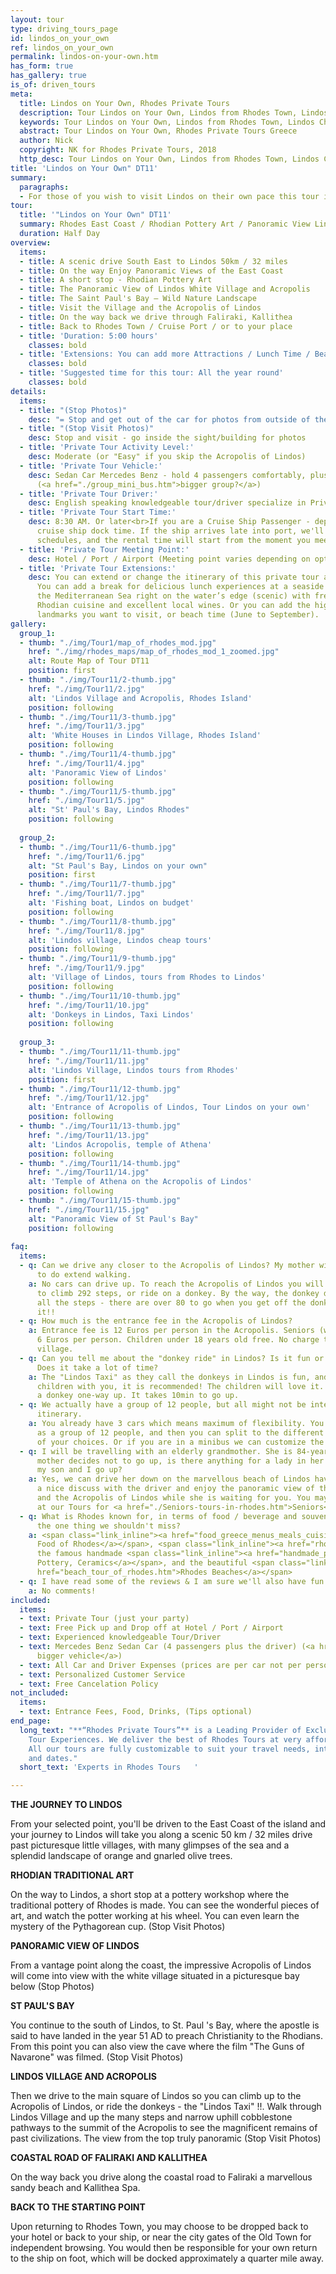 ```yaml
---
layout: tour
type: driving_tours_page
id: lindos_on_your_own
ref: lindos_on_your_own
permalink: lindos-on-your-own.htm
has_form: true
has_gallery: true
is_of: driven_tours
meta:
  title: Lindos on Your Own, Rhodes Private Tours
  description: Tour Lindos on Your Own, Lindos from Rhodes Town, Lindos Cheap Tours, Lindos on a budget, Rhodes Private Tours Greece
  keywords: Tour Lindos on Your Own, Lindos from Rhodes Town, Lindos Cheap Tours, Lindos on a budget, Rhodes Private Tours Greece
  abstract: Tour Lindos on Your Own, Rhodes Private Tours Greece
  author: Nick
  copyright: NK for Rhodes Private Tours, 2018
  http_desc: Tour Lindos on Your Own, Lindos from Rhodes Town, Lindos Cheap Tours, Lindos on a budget, Rhodes Private Tours Greece
title: 'Lindos on Your Own" DT11'
summary:
  paragraphs:
  - For those of you wish to visit Lindos on their own pace this tour is perfect. This private tour combines fabulous scenery with plenty of time (3:00 hours) in Lindos. You’ll get to see the best of Rhodes’ destination and you can choose to do whatever you like without clashing with other tour groups or getting sidetracked. Enjoy what you want to!!
tour:
  title: '"Lindos on Your Own" DT11'
  summary: Rhodes East Coast / Rhodian Pottery Art / Panoramic View Lindos Beach, Village, Acropolis / St Pauls Bay / Visit Village and Acropolis
  duration: Half Day
overview:
  items:
  - title: A scenic drive South East to Lindos 50km / 32 miles
  - title: On the way Enjoy Panoramic Views of the East Coast
  - title: A short stop - Rhodian Pottery Art
  - title: The Panoramic View of Lindos White Village and Acropolis
  - title: The Saint Paul's Bay – Wild Nature Landscape
  - title: Visit the Village and the Acropolis of Lindos
  - title: On the way back we drive through Faliraki, Kallithea
  - title: Back to Rhodes Town / Cruise Port / or to your place
  - title: 'Duration: 5:00 hours'
    classes: bold
  - title: 'Extensions: You can add more Attractions / Lunch Time / Beach Time'
    classes: bold
  - title: 'Suggested time for this tour: All the year round'
    classes: bold
details:
  items:
  - title: "(Stop Photos)"
    desc: "= Stop and get out of the car for photos from outside of the Sight/building"
  - title: "(Stop Visit Photos)"
    desc: Stop and visit - go inside the sight/building for photos
  - title: 'Private Tour Activity Level:'
    desc: Moderate (or "Easy" if you skip the Acropolis of Lindos)
  - title: 'Private Tour Vehicle:'
    desc: Sedan Car Mercedes Benz - hold 4 passengers comfortably, plus the driver
      (<a href="./group_mini_bus.htm">bigger group?</a>)
  - title: 'Private Tour Driver:'
    desc: English speaking knowledgeable tour/driver specialize in Private Tours
  - title: 'Private Tour Start Time:'
    desc: 8:30 AM. Or later<br>If you are a Cruise Ship Passenger - depend on your
      cruise ship dock time. If the ship arrives late into port, we'll adjust our
      schedules, and the rental time will start from the moment you meet your tour/driver
  - title: 'Private Tour Meeting Point:'
    desc: Hotel / Port / Airport (Meeting point varies depending on option booked)
  - title: 'Private Tour Extensions:'
    desc: You can extend or change the itinerary of this private tour as you like.
      You can add a break for delicious lunch experiences at a seaside village at
      the Mediterranean Sea right on the water’s edge (scenic) with fresh seafood,
      Rhodian cuisine and excellent local wines. Or you can add the highlights and
      landmarks you want to visit, or beach time (June to September).
gallery:
  group_1:
  - thumb: "./img/Tour1/map_of_rhodes_mod.jpg"
    href: "./img/rhodes_maps/map_of_rhodes_mod_1_zoomed.jpg"
    alt: Route Map of Tour DT11
    position: first
  - thumb: "./img/Tour11/2-thumb.jpg"
    href: "./img/Tour11/2.jpg"
    alt: 'Lindos Village and Acropolis, Rhodes Island'
    position: following
  - thumb: "./img/Tour11/3-thumb.jpg"
    href: "./img/Tour11/3.jpg"
    alt: 'White Houses in Lindos Village, Rhodes Island'
    position: following
  - thumb: "./img/Tour11/4-thumb.jpg"
    href: "./img/Tour11/4.jpg"
    alt: 'Panoramic View of Lindos'
    position: following
  - thumb: "./img/Tour11/5-thumb.jpg"
    href: "./img/Tour11/5.jpg"
    alt: "St' Paul's Bay, Lindos Rhodes"
    position: following
  
  group_2:
  - thumb: "./img/Tour11/6-thumb.jpg"
    href: "./img/Tour11/6.jpg"
    alt: "St Paul's Bay, Lindos on your own"
    position: first
  - thumb: "./img/Tour11/7-thumb.jpg"
    href: "./img/Tour11/7.jpg"
    alt: 'Fishing boat, Lindos on budget'
    position: following
  - thumb: "./img/Tour11/8-thumb.jpg"
    href: "./img/Tour11/8.jpg"
    alt: 'Lindos village, Lindos cheap tours'
    position: following
  - thumb: "./img/Tour11/9-thumb.jpg"
    href: "./img/Tour11/9.jpg"
    alt: 'Village of Lindos, tours from Rhodes to Lindos'
    position: following
  - thumb: "./img/Tour11/10-thumb.jpg"
    href: "./img/Tour11/10.jpg"
    alt: 'Donkeys in Lindos, Taxi Lindos'
    position: following
  
  group_3:
  - thumb: "./img/Tour11/11-thumb.jpg"
    href: "./img/Tour11/11.jpg"
    alt: 'Lindos Village, Lindos tours from Rhodes'
    position: first
  - thumb: "./img/Tour11/12-thumb.jpg"
    href: "./img/Tour11/12.jpg"
    alt: 'Entrance of Acropolis of Lindos, Tour Lindos on your own'
    position: following
  - thumb: "./img/Tour11/13-thumb.jpg"
    href: "./img/Tour11/13.jpg"
    alt: 'Lindos Acropolis, temple of Athena'
    position: following
  - thumb: "./img/Tour11/14-thumb.jpg"
    href: "./img/Tour11/14.jpg"
    alt: 'Temple of Athena on the Acropolis of Lindos'
    position: following
  - thumb: "./img/Tour11/15-thumb.jpg"
    href: "./img/Tour11/15.jpg"
    alt: "Panoramic View of St Paul's Bay"
    position: following
  
faq:
  items:
  - q: Can we drive any closer to the Acropolis of Lindos? My mother will not be able
      to do extend walking.
    a: No cars can drive up. To reach the Acropolis of Lindos you will be required
      to climb 292 steps, or ride on a donkey. By the way, the donkey does not eliminate
      all the steps - there are over 80 to go when you get off the donkey. Still worth
      it!!
  - q: How much is the entrance fee in the Acropolis of Lindos?
    a: Entrance fee is 12 Euros per person in the Acropolis. Seniors (with Id or Passport)
      6 Euros per person. Children under 18 years old free. No charge to enter Lindos
      village.
  - q: Can you tell me about the "donkey ride" in Lindos? Is it fun or recommended?
      Does it take a lot of time?
    a: The "Lindos Taxi" as they call the donkeys in Lindos is fun, and if you have
      children with you, it is recommended! The children will love it. 10 euros for
      a donkey one-way up. It takes 10min to go up.
  - q: We actually have a group of 12 people, but all might not be interested in this
      itinerary.
    a: You already have 3 cars which means maximum of flexibility. You can visit Lindos
      as a group of 12 people, and then you can split to the different itineraries
      of your choices. Or if you are in a minibus we can customize the tour for you.
  - q: I will be travelling with an elderly grandmother. She is 84-year-old. If my
      mother decides not to go up, is there anything for a lady in her age to do while
      my son and I go up?
    a: Yes, we can drive her down on the marvellous beach of Lindos have a drink and
      a nice discuss with the driver and enjoy the panoramic view of the white village
      and the Acropolis of Lindos while she is waiting for you. You may also look
      at our Tours for <a href="./Seniors-tours-in-rhodes.htm">Seniors</a> in Rhodes
  - q: What is Rhodes known for, in terms of food / beverage and souvenirs? What's
      the one thing we shouldn't miss?
    a: <span class="link_inline"><a href="food_greece_menus_meals_cuisine.htm">Traditional
      Food of Rhodes</a></span>, <span class="link_inline"><a href="rhodes_wine_tours_wineries_greece.htm">Wines</a></span>,
      the famous handmade <span class="link_inline"><a href="handmade_pottery_greece.htm">Rhodes
      Pottery, Ceramics</a></span>, and the beautiful <span class="link_inline"><a
      href="beach_tour_of_rhodes.htm">Rhodes Beaches</a></span>
  - q: I have read some of the reviews & I am sure we'll also have fun.
    a: No comments!
included:
  items:
  - text: Private Tour (just your party)
  - text: Free Pick up and Drop off at Hotel / Port / Airport
  - text: Experienced knowledgeable Tour/Driver
  - text: Mercedes Benz Sedan Car (4 passengers plus the driver) (<a href="./group_mini_bus.htm">or
      bigger vehicle</a>)
  - text: All Car and Driver Expenses (prices are per car not per person)
  - text: Personalized Customer Service
  - text: Free Cancelation Policy
not_included:
  items:
  - text: Entrance Fees, Food, Drinks, (Tips optional)
end_page:
  long_text: "**“Rhodes Private Tours”** is a Leading Provider of Exclusive and Personalized
    Tour Experiences. We deliver the best of Rhodes Tours at very affordable rates.
    All our tours are fully customizable to suit your travel needs, interests, schedules,
    and dates."
  short_text: 'Experts in Rhodes Tours   '

---
```

**THE JOURNEY TO LINDOS**

From your selected point, you'll be driven to the East Coast of the island and your journey to Lindos will take you along a scenic 50 km / 32 miles drive past picturesque little villages, with many glimpses of the sea and a splendid landscape of orange and gnarled olive trees.

**RHODIAN TRADITIONAL ART**

On the way to Lindos, a short stop at a pottery workshop where the traditional pottery of Rhodes is made. You can see the wonderful pieces of art, and watch the potter working at his wheel. You can even learn the mystery of the Pythagorean cup. (Stop Visit Photos) 

**PANORAMIC VIEW OF LINDOS**

From a vantage point along the coast, the impressive Acropolis of Lindos will come into view with the white village situated in a picturesque bay below (Stop Photos)

**ST PAUL'S BAY**

You continue to the south of Lindos, to St. Paul 's Bay, where the apostle is said to have landed in the year 51 AD to preach Christianity to the Rhodians. From this point you can also view the cave where the film "The Guns of Navarone" was filmed. (Stop Visit Photos)

**LINDOS VILLAGE AND ACROPOLIS**

Then we drive to the main square of Lindos so you can climb up to the Acropolis of Lindos, or ride the donkeys - the "Lindos Taxi" !!. Walk through Lindos Village and up the many steps and narrow uphill cobblestone pathways to the summit of the Acropolis to see the magnificent remains of past civilizations. The view from the top truly panoramic (Stop Visit Photos)

**COASTAL ROAD OF FALIRAKI AND KALLITHEA**

On the way back you drive along the coastal road to Faliraki a marvellous sandy beach and Kallithea Spa.

**BACK TO THE STARTING POINT**

Upon returning to Rhodes Town, you may choose to be dropped back to your hotel or back to your ship, or near the city gates of the Old Town for independent browsing. You would then be responsible for your own return to the ship on foot, which will be docked approximately a quarter mile away.
